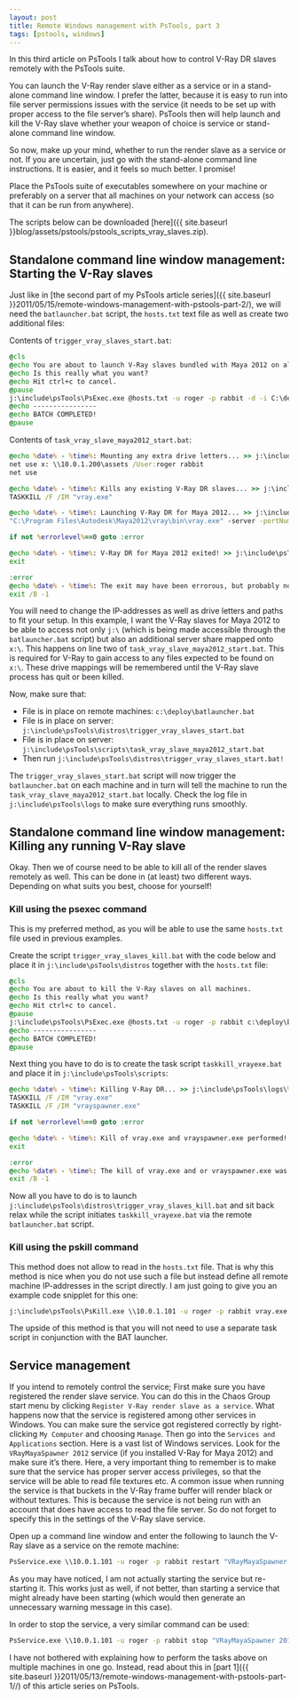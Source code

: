 ```yaml
---
layout: post
title: Remote Windows management with PsTools, part 3
tags: [pstools, windows]
---
```


In this third article on PsTools I talk about how to control V-Ray DR slaves remotely with the PsTools suite.

<!--more-->

You can launch the V-Ray render slave either as a service or in a stand-alone command line window. I prefer the latter, because it is easy to run into file server permissions issues with the service (it needs to be set up with proper access to the file server’s share). PsTools then will help launch and kill the V-Ray slave whether your weapon of choice is service or stand-alone command line window.

So now, make up your mind, whether to run the render slave as a service or not. If you are uncertain, just go with the stand-alone command line instructions. It is easier, and it feels so much better. I promise!

Place the PsTools suite of executables somewhere on your machine or preferably on a server that all machines on your network can access (so that it can be run from anywhere).

The scripts below can be downloaded [here]({{ site.baseurl }}blog/assets/pstools/pstools_scripts_vray_slaves.zip).

## Standalone command line window management: Starting the V-Ray slaves

Just like in [the second part of my PsTools article series]({{ site.baseurl }}2011/05/15/remote-windows-management-with-pstools-part-2/), we will need the `batlauncher.bat` script, the `hosts.txt` text file as well as create two additional files:

Contents of `trigger_vray_slaves_start.bat`:

```bat
@cls
@echo You are about to launch V-Ray slaves bundled with Maya 2012 on all machines.
@echo Is this really what you want?
@echo Hit ctrl+c to cancel.
@pause
j:\include\psTools\PsExec.exe @hosts.txt -u roger -p rabbit -d -i C:\deploy\batlauncher.bat task_vray_slave_maya2012_start.bat
@echo ----------------
@echo BATCH COMPLETED!
@pause
```

Contents of `task_vray_slave_maya2012_start.bat`:

```bat
@echo %date% - %time%: Mounting any extra drive letters... >> j:\include\psTools\logs\%computername%.log
net use x: \\10.0.1.200\assets /User:roger rabbit
net use

@echo %date% - %time%: Kills any existing V-Ray DR slaves... >> j:\include\psTools\logs\%computername%.log
TASKKILL /F /IM "vray.exe"

@echo %date% - %time%: Launching V-Ray DR for Maya 2012... >> j:\include\psTools\logs\%computername%.log
"C:\Program Files\Autodesk\Maya2012\vray\bin\vray.exe" -server -portNumber=20207

if not %errorlevel%==0 goto :error

@echo %date% - %time%: V-Ray DR for Maya 2012 exited! >> j:\include\psTools\logs\%computername%.log
exit

:error
@echo %date% - %time%: The exit may have been errorous, but probably not! :) >> j:\include\psTools\logs\%computername%.log
exit /B -1
```

You will need to change the IP-addresses as well as drive letters and paths to fit your setup. In this example, I want the V-Ray slaves for Maya 2012 to be able to access not only `j:\` (which is being made accessible through the `batlauncher.bat` script) but also an additional server share mapped onto `x:\`. This happens on line two of `task_vray_slave_maya2012_start.bat`. This is required for V-Ray to gain access to any files expected to be found on `x:\`. These drive mappings will be remembered until the V-Ray slave process has quit or been killed.

Now, make sure that:

- File is in place on remote machines: `c:\deploy\batlauncher.bat`
- File is in place on server: `j:\include\psTools\distros\trigger_vray_slaves_start.bat`
- File is in place on server: `j:\include\psTools\scripts\task_vray_slave_maya2012_start.bat`
- Then run `j:\include\psTools\distros\trigger_vray_slaves_start.bat!`

The `trigger_vray_slaves_start.bat` script will now trigger the `batlauncher.bat` on each machine and in turn will tell the machine to run the `task_vray_slave_maya2012_start.bat` locally. Check the log file in `j:\include\psTools\logs` to make sure everything runs smoothly.

## Standalone command line window management: Killing any running V-Ray slave

Okay. Then we of course need to be able to kill all of the render slaves remotely as well. This can be done in (at least) two different ways. Depending on what suits you best, choose for yourself!

### Kill using the psexec command

This is my preferred method, as you will be able to use the same `hosts.txt` file used in previous examples.

Create the script `trigger_vray_slaves_kill.bat` with the code below and place it in `j:\include\psTools\distros` together with the `hosts.txt` file:

```bat
@cls
@echo You are about to kill the V-Ray slaves on all machines.
@echo Is this really what you want?
@echo Hit ctrl+c to cancel.
@pause
j:\include\psTools\PsExec.exe @hosts.txt -u roger -p rabbit c:\deploy\batlauncher.bat taskkill_vrayexe.bat
@echo ----------------
@echo BATCH COMPLETED!
@pause
```

Next thing you have to do is to create the task script `taskkill_vrayexe.bat` and place it in `j:\include\psTools\scripts`:

```bat
@echo %date% - %time%: Killing V-Ray DR... >> j:\include\psTools\logs\%computername%.log
TASKKILL /F /IM "vray.exe"
TASKKILL /F /IM "vrayspawner.exe"

if not %errorlevel%==0 goto :error

@echo %date% - %time%: Kill of vray.exe and vrayspawner.exe performed! >> j:\include\psTools\logs\%computername%.log
exit

:error
@echo %date% - %time%: The kill of vray.exe and or vrayspawner.exe was errorous! (vray.exe may not have been running in the first place) >> j:\include\psTools\logs\%computername%.log
exit /B -1
```

Now all you have to do is to launch `j:\include\psTools\distros\trigger_vray_slaves_kill.bat` and sit back relax while the script initiates `taskkill_vrayexe.bat` via the remote `batlauncher.bat` script.

### Kill using the pskill command

This method does not allow to read in the `hosts.txt` file. That is why this method is nice when you do not use such a file but instead define all remote machine IP-addresses in the script directly. I am just going to give you an example code snipplet for this one:

```bat
j:\include\psTools\PsKill.exe \\10.0.1.101 -u roger -p rabbit vray.exe
```

The upside of this method is that you will not need to use a separate task script in conjunction with the BAT launcher.

## Service management

If you intend to remotely control the service; First make sure you have registered the render slave service. You can do this in the Chaos Group start menu by clicking `Register V-Ray render slave as a service`. What happens now that the service is registered among other services in Windows. You can make sure the service got registered correctly by right-clicking `My Computer` and choosing `Manage`. Then go into the `Services and Applications` section. Here is a vast list of Windows services. Look for the `VRayMayaSpawner 2012` service (if you installed V-Ray for Maya 2012) and make sure it’s there. Here, a very important thing to remember is to make sure that the service has proper server access privileges, so that the service will be able to read file textures etc. A common issue when running the service is that buckets in the V-Ray frame buffer will render black or without textures. This is because the service is not being run with an account that does have access to read the file server. So do not forget to specify this in the settings of the V-Ray slave service.

Open up a command line window and enter the following to launch the V-Ray slave as a service on the remote machine:

```bat
PsService.exe \\10.0.1.101 -u roger -p rabbit restart "VRayMayaSpawner 2012"
```

As you may have noticed, I am not actually starting the service but re-starting it. This works just as well, if not better, than starting a service that might already have been starting (which would then generate an unnecessary warning message in this case).

In order to stop the service, a very similar command can be used:

```bat
PsService.exe \\10.0.1.101 -u roger -p rabbit stop "VRayMayaSpawner 2012"
```

I have not bothered with explaining how to perform the tasks above on multiple machines in one go. Instead, read about this in [part 1]({{ site.baseurl }}2011/05/13/remote-windows-management-with-pstools-part-1//) of this article series on PsTools.
